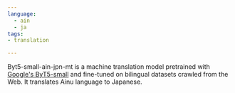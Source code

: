 ```yaml
---
language: 
  - ain
  - ja
tags:
- translation

---
```

Byt5-small-ain-jpn-mt is a machine translation model pretrained with [Google's ByT5-small](https://huggingface.co/google/byt5-small) and fine-tuned on bilingual datasets crawled from the Web. It translates Ainu language to Japanese.
